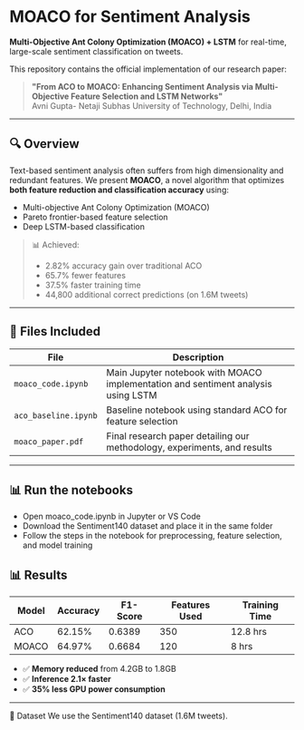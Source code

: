 # MOACO for Sentiment Analysis 
**Multi-Objective Ant Colony Optimization (MOACO) + LSTM** for real-time, large-scale sentiment classification on tweets.

This repository contains the official implementation of our research paper:

> **"From ACO to MOACO: Enhancing Sentiment Analysis via Multi-Objective Feature Selection and LSTM Networks"**  
> Avni Gupta-  Netaji Subhas University of Technology, Delhi, India  
---

## 🔍 Overview

Text-based sentiment analysis often suffers from high dimensionality and redundant features. We present **MOACO**, a novel algorithm that optimizes **both feature reduction and classification accuracy** using:

- Multi-objective Ant Colony Optimization (MOACO)
- Pareto frontier-based feature selection
- Deep LSTM-based classification

> 📊 Achieved:
> - 2.82% accuracy gain over traditional ACO
> - 65.7% fewer features
> - 37.5% faster training time
> - 44,800 additional correct predictions (on 1.6M tweets)

---

## 📁 Files Included

| File | Description |
|------|-------------|
| `moaco_code.ipynb` | Main Jupyter notebook with MOACO implementation and sentiment analysis using LSTM |
| `aco_baseline.ipynb` | Baseline notebook using standard ACO for feature selection |
| `moaco_paper.pdf` | Final research paper detailing our methodology, experiments, and results |

---

 ## 📊 Run the notebooks

- Open moaco_code.ipynb in Jupyter or VS Code
- Download the Sentiment140 dataset and place it in the same folder 
- Follow the steps in the notebook for preprocessing, feature selection, and model training



## 📊 Results

| Model | Accuracy | F1-Score | Features Used | Training Time |
|-------|----------|----------|----------------|----------------|
| ACO   | 62.15%   | 0.6389   | 350            | 12.8 hrs       |
| MOACO | 64.97%   | 0.6684   | 120            | 8 hrs          |

- ✅ **Memory reduced** from 4.2GB to 1.8GB
- ✅ **Inference 2.1× faster**
- ✅ **35% less GPU power consumption**

---
📂 Dataset
We use the Sentiment140 dataset (1.6M tweets).


